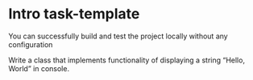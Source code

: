 # Intro task-template

You can successfully build and test the project locally without any configuration

Write a class that implements functionality of displaying a string “Hello, World” in console.